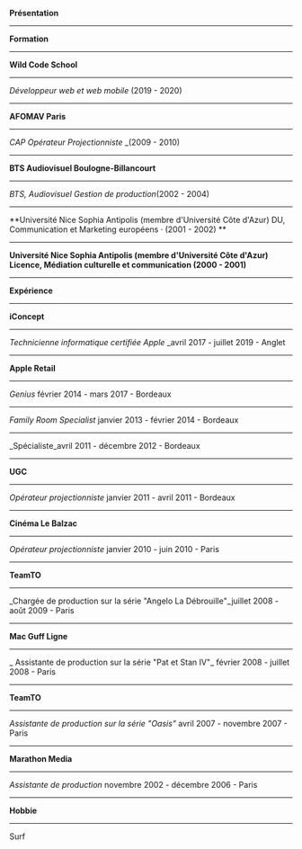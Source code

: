 

**Présentation**

---

**Formation**

---

**Wild Code School**

---
_Développeur web et web mobile_ (2019 - 2020)

---

**AFOMAV Paris**

---

_CAP Opérateur Projectionniste_ _(2009 - 2010)

---

**BTS Audiovisuel Boulogne-Billancourt**

---

_BTS, Audiovisuel Gestion de production_(2002 - 2004)

---

**Université Nice Sophia Antipolis (membre d'Université Côte d'Azur) DU, Communication et Marketing européens · (2001 - 2002) **

---

**Université Nice Sophia Antipolis (membre d'Université Côte d'Azur) Licence, Médiation culturelle et communication  (2000 - 2001)**

---


**Expérience**

---

**iConcept**

---

_Technicienne informatique certifiée Apple_ _avril 2017 - juillet 2019 - Anglet

---

**Apple Retail**

---

_Genius_ février 2014 - mars 2017 - Bordeaux

---

_Family Room Specialist_  janvier 2013 - février 2014 - Bordeaux

---

_Spécialiste_avril 2011 - décembre 2012 - Bordeaux

---

**UGC**

---

_Opérateur projectionniste_  janvier 2011 - avril 2011 - Bordeaux

---

**Cinéma Le Balzac**

---

_Opérateur projectionniste_ janvier 2010 - juin 2010 - Paris

---

**TeamTO**

---

_Chargée de production sur la série "Angelo La Débrouille"_juillet 2008 - août 2009 - Paris

---

**Mac Guff Ligne**

---

_ Assistante de production sur la série "Pat et Stan IV"_ février 2008 - juillet 2008 - Paris

---


**TeamTO**

---

_Assistante de production sur la série "Oasis"_  avril 2007 - novembre 2007 - Paris

---

**Marathon Media**

---

_Assistante de production_ novembre 2002 - décembre 2006 - Paris

---

**Hobbie**

---

Surf
